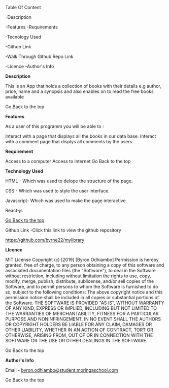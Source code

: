 Table Of Content

-Description 

-Features -Requirements

-Tecnology Used 

-Github Link 

-Walk Through Github Repo Link 

-Licence -Author's Info

**Description**

This is an App that holds a collection of books with their details e.g author, price, name and a synopsis and also enables on to read the free books available

Go Back to the top

**Features**

As a user of this programm you will be able to :

Interact with a page that displays all the books in our data base.
Interact with a comment page that displys all comments by the users.


**Requirement**

Access to a computer
Access to internet
Go Back to the top

**Technology Used**

HTML - Which was used to delope the structure of the page.

CSS - Which was used to style the user interface.

Javascript- Which was used to make the page interactive.

React-js

[Go Back to the top](#mylibrary)

Github Link
-Click this link to view the github repository

https://github.com/byrne22/mylibrary


**LIcence**

MIT License Copyright (c) [2019] [Byron Odhiambo] Permission is hereby granted, free of charge, to any person obtaining a copy of this software and associated documentation files (the "Software"), to deal in the Software without restriction, including without limitation the rights to use, copy, modify, merge, publish, distribute, sublicense, and/or sell copies of the Software, and to permit persons to whom the Software is furnished to do so, subject to the following conditions: The above copyright notice and this permission notice shall be included in all copies or substantial portions of the Software. THE SOFTWARE IS PROVIDED "AS IS", WITHOUT WARRANTY OF ANY KIND, EXPRESS OR IMPLIED, INCLUDING BUT NOT LIMITED TO THE WARRANTIES OF MERCHANTABILITY, FITNESS FOR A PARTICULAR PURPOSE AND NONINFRINGEMENT. IN NO EVENT SHALL THE AUTHORS OR COPYRIGHT HOLDERS BE LIABLE FOR ANY CLAIM, DAMAGES OR OTHER LIABILITY, WHETHER IN AN ACTION OF CONTRACT, TORT OR OTHERWISE, ARISING FROM, OUT OF OR IN CONNECTION WITH THE SOFTWARE OR THE USE OR OTHER DEALINGS IN THE SOFTWARE.

Go Back to the top

**Author's Info**

Email - byron.odhiambo@student.moringaschool.com

Go Back to the top

